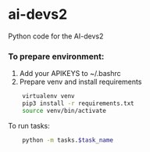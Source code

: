 # ai-devs2
Python code for the AI-devs2 


### To prepare environment: 
1. Add your APIKEYS to ~/.bashrc
2. Prepare venv and install requirements
```bash
    virtualenv venv
    pip3 install -r requirements.txt
    source venv/bin/activate
```

To run tasks:
```bash
    python -m tasks.$task_name
```